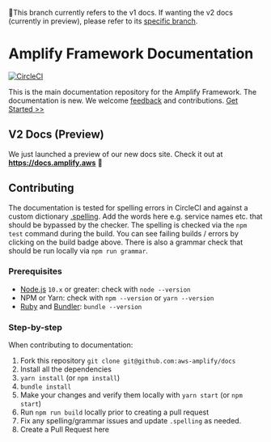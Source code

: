 🚨This branch currently refers to the v1 docs. If wanting the v2 docs (currently in preview), please refer to its [specific branch](https://github.com/aws-amplify/docs/tree/v2-preview).

# Amplify Framework Documentation

[![CircleCI](https://circleci.com/gh/aws-amplify/docs.svg?style=svg)](https://circleci.com/gh/aws-amplify/docs)

This is the main documentation repository for the Amplify Framework. The documentation is new. We welcome [feedback](https://github.com/aws-amplify/docs/issues/new) and contributions. [Get Started >>](https://aws-amplify.github.io/docs)

## V2 Docs (Preview)

We just launched a preview of our new docs site. Check it out at **https://docs.amplify.aws** 🚀

## Contributing

The documentation is tested for spelling errors in CircleCI and against a custom dictionary [.spelling](https://github.com/aws-amplify/docs/blob/master/.spelling). Add the words here e.g. service names etc. that should be bypassed by the checker. The spelling is checked via the `npm test` command during the build. You can see failing builds / errors by clicking on the build badge above. There is also a grammar check that should be run locally via `npm run grammar`.

### Prerequisites

- [Node.js](https://nodejs.org/en/download/) `10.x` or greater: check with `node --version`
- NPM or Yarn: check with `npm --version` or `yarn --version`
- [Ruby](https://www.ruby-lang.org/en/downloads/) and [Bundler](https://bundler.io/): `bundle --version`

### Step-by-step

When contributing to documentation:

1. Fork this repository `git clone git@github.com:aws-amplify/docs`
2. Install all the dependencies
  1. `yarn install` (or `npm install`)
  2. `bundle install`
3. Make your changes and verify them locally with `yarn start` (or `npm start`)
4. Run `npm run build` locally prior to creating a pull request
  1. Fix any spelling/grammar issues and update `.spelling` as needed.
5. Create a Pull Request here
